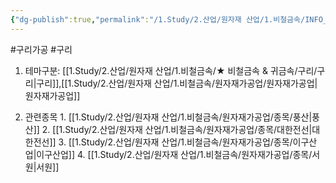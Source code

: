 ```yaml
---
{"dg-publish":true,"permalink":"/1.Study/2.산업/원자재 산업/1.비철금속/INFO_정련,제련,광산 등/구리 가공/","created":"2024-11-20T21:02:28.619+09:00","updated":"2025-06-26T13:08:00.727+09:00"}
---
```


#구리가공 #구리

1. 테마구분: [[1.Study/2.산업/원자재 산업/1.비철금속/★ 비철금속 & 귀금속/구리/구리\|구리]],[[1.Study/2.산업/원자재 산업/1.비철금속/원자재가공업/원자재가공업\|원자재가공업]]


2. 관련종목
		1. [[1.Study/2.산업/원자재 산업/1.비철금속/원자재가공업/종목/풍산\|풍산]]
		2. [[1.Study/2.산업/원자재 산업/1.비철금속/원자재가공업/종목/대한전선\|대한전선]]
		3. [[1.Study/2.산업/원자재 산업/1.비철금속/원자재가공업/종목/이구산업\|이구산업]]
		4. [[1.Study/2.산업/원자재 산업/1.비철금속/원자재가공업/종목/서원\|서원]]